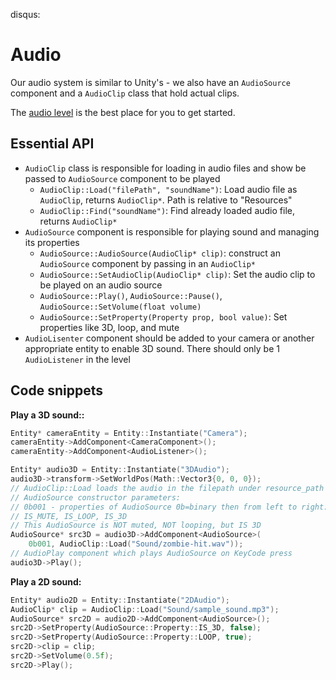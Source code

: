 disqus:
# Audio

Our audio system is similar to Unity's - we also have an `AudioSource` component and a `AudioClip` class that hold actual clips.

The [audio level](https://github.com/Isetta-Team/Isetta-Engine/blob/develop/Isetta/IsettaTestbed/AudioLevel/AudioLevel.cpp) is the best place for you to get started.

## Essential API
- `AudioClip` class is responsible for loading in audio files and show be passed to `AudioSource` component to be played
	- `AudioClip::Load("filePath", "soundName")`: Load audio file as `AudioClip`, returns `AudioClip*`. Path is relative to "Resources"
	- `AudioClip::Find("soundName")`: Find already loaded audio file, returns `AudioClip*`
- `AudioSource` component is responsible for playing sound and managing its properties
	- `AudioSource::AudioSource(AudioClip* clip)`: construct an `AudioSource` component by passing in an `AudioClip*`
	- `AudioSource::SetAudioClip(AudioClip* clip)`: Set the audio clip to be played on an audio source
	- `AudioSource::Play()`, `AudioSource::Pause()`, `AudioSource::SetVolume(float volume)`
	- `AudioSource::SetProperty(Property prop, bool value)`: Set properties like 3D, loop, and mute
- `AudioLisenter` component should be added to your camera or another appropriate entity to enable 3D sound. There should only be 1 `AudioListener` in the level

## Code snippets
**Play a 3D sound::**
``` cpp
Entity* cameraEntity = Entity::Instantiate("Camera");
cameraEntity->AddComponent<CameraComponent>();
cameraEntity->AddComponent<AudioListener>();

Entity* audio3D = Entity::Instantiate("3DAudio");
audio3D->transform->SetWorldPos(Math::Vector3{0, 0, 0});
// AudioClip::Load loads the audio in the filepath under resource_path
// AudioSource constructor parameters:
// 0b001 - properties of AudioSource 0b=binary then from left to right:
// IS_MUTE, IS_LOOP, IS_3D
// This AudioSource is NOT muted, NOT looping, but IS 3D
AudioSource* src3D = audio3D->AddComponent<AudioSource>(
    0b001, AudioClip::Load("Sound/zombie-hit.wav"));
// AudioPlay component which plays AudioSource on KeyCode press
audio3D->Play();
```

**Play a 2D sound:**
``` cpp
Entity* audio2D = Entity::Instantiate("2DAudio");
AudioClip* clip = AudioClip::Load("Sound/sample_sound.mp3");
AudioSource* src2D = audio2D->AddComponent<AudioSource>();
src2D->SetProperty(AudioSource::Property::IS_3D, false);
src2D->SetProperty(AudioSource::Property::LOOP, true);
src2D->clip = clip;
src2D->SetVolume(0.5f);
src2D->Play();
```

